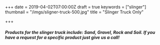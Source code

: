+++
date = 2019-04-02T07:00:00Z
draft = true
keywords = ["slinger"]
thumbnail = "/imgs/sligner-truck-500.jpg"
title = "Slinger Truck Only"

+++
##### Products for the slinger truck include: Sand, Gravel, Rock and Soil. If you have a request for a specific product just give us a call!